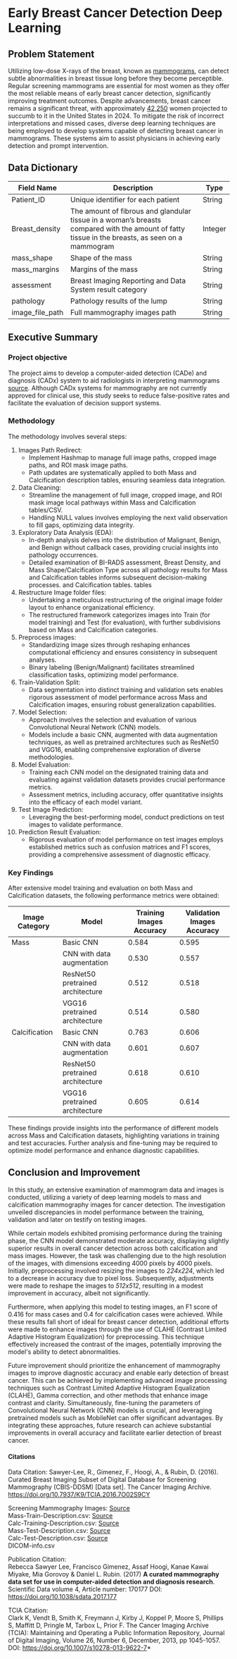 # Early Breast Cancer Detection Deep Learning



## Problem Statement

Utilizing low-dose X-rays of the breast, known as [mammograms](https://www.ucsfhealth.org/programs/screening-mammogram), can detect subtle abnormalities in breast tissue long before they become perceptible. Regular screening mammograms are essential for most women as they offer the most reliable means of early breast cancer detection, significantly improving treatment outcomes. Despite advancements, breast cancer remains a significant threat, with approximately [42,250](https://www.cancer.org/cancer/types/breast-cancer/about/how-common-is-breast-cancer.html) women projected to succumb to it in the United States in 2024. To mitigate the risk of incorrect interpretations and missed cases, diverse deep learning techniques are being employed to develop systems capable of detecting breast cancer in mammograms. These systems aim to assist physicians in achieving early detection and prompt intervention.



## Data Dictionary

| Field Name       | Description                                               |  Type |
|------------------|--------------------------------|-----------|
| Patient_ID       | Unique identifier for each patient               | String    | 
| Breast_density   | The amount of fibrous and glandular tissue in a woman’s breasts compared with the amount of fatty tissue in the breasts, as seen on a mammogram| Integer   |
| mass_shape       | Shape of the mass                                | String    | 
| mass_margins     | Margins of the mass                              | String    | 
| assessment       | Breast Imaging Reporting and Data System result category| String    | 
| pathology        | Pathology results of the lump                    | String    |
| image_file_path  | Full mammography images path  | String    | 



## Executive Summary


### Project objective
The project aims to develop a computer-aided detection (CADe) and diagnosis (CADx) system to aid radiologists in interpreting mammograms [source](https://www.nature.com/articles/sdata2017177). Although CADx systems for mammography are not currently approved for clinical use, this study seeks to reduce false-positive rates and facilitate the evaluation of decision support systems.
 

### Methodology  

The methodology involves several steps:   

1. Images Path Redirect:
    * Implement Hashmap to manage full image paths, cropped image paths, and ROI mask image paths.
    * Path updates are systematically applied to both Mass and Calcification description tables, ensuring seamless data integration.
2. Data Cleaning:
    * Streamline the management of full image, cropped image, and ROI mask image local pathways within Mass and Calcification tables/CSV.
    * Handling NULL values involves employing the next valid observation to fill gaps, optimizing data integrity.
3. Exploratory Data Analysis (EDA):
    * In-depth analysis delves into the distribution of Malignant, Benign, and Benign without callback cases, providing crucial insights into pathology occurrences.
    * Detailed examination of BI-RADS assessment, Breast Density, and Mass Shape/Calcification Type across all pathology results for Mass and Calcification tables informs subsequent decision-making processes. and Calcification tables. tables
4. Restructure Image folder files:
    * Undertaking a meticulous restructuring of the original image folder layout to enhance organizational efficiency.
    * The restructured framework categorizes images into Train (for model training) and Test (for evaluation), with further subdivisions based on Mass and Calcification categories.
5. Preprocess images:
    * Standardizing image sizes through reshaping enhances computational efficiency and ensures consistency in subsequent analyses.
    * Binary labeling (Benign/Malignant) facilitates streamlined classification tasks, optimizing model performance.
6. Train-Validation Split:
    * Data segmentation into distinct training and validation sets enables rigorous assessment of model performance across Mass and Calcification images, ensuring robust generalization capabilities.
7. Model Selection:
    * Approach involves the selection and evaluation of various Convolutional Neural Network (CNN) models.
    * Models include a basic CNN, augmented with data augmentation techniques, as well as pretrained architectures such as ResNet50 and VGG16, enabling comprehensive exploration of diverse methodologies.
8. Model Evaluation:
    * Training each CNN model on the designated training data and evaluating against validation datasets provides crucial performance metrics.
    * Assessment metrics, including accuracy, offer quantitative insights into the efficacy of each model variant.
9. Test Image Prediction:
    * Leveraging the best-performing model, conduct predictions on test images to validate performance.
10. Prediction Result Evaluation:
    * Rigorous evaluation of model performance on test images employs established metrics such as confusion matrices and F1 scores, providing a comprehensive assessment of diagnostic efficacy.




### Key Findings

After extensive model training and evaluation on both Mass and Calcification datasets, the following performance metrics were obtained:

|   Image Category  |    Model   |   Training Images Accuracy   |   Validation Images Accuracy  |
|-------------------|------------|------------------------------|-------------------------------|
|   Mass            |  Basic CNN |  0.584           |0.595     |
| | CNN with data augmentation|0.530|0.557|
| | ResNet50 pretrained architecture|0.512|0.518|
| | VGG16 pretrained architecture|0.514|0.580|
|   Calcification   |  Basic CNN |  0.763           |0.606     |
| | CNN with data augmentation|0.601| 0.607|
| | ResNet50 pretrained architecture|0.618|0.610|
| | VGG16 pretrained architecture|0.605|0.614|


These findings provide insights into the performance of different models across Mass and Calcification datasets, highlighting variations in training and test accuracies. Further analysis and fine-tuning may be required to optimize model performance and enhance diagnostic capabilities.




## Conclusion and Improvement

In this study, an extensive examination of mammogram data and images is conducted, utilizing a variety of deep learning models to mass and calcification mammography images for cancer detection. The investigation unveiled discrepancies in model performance between the training, validation and later on testify on testing images.

While certain models exhibited promising performance during the training phase, the CNN model demonstrated moderate accuracy, displaying slightly superior results in overall cancer detection across both calcification and mass images. However, the task was challenging due to the high resolution of the images, with dimensions exceeding 4000 pixels by 4000 pixels. Initially, preprocessing involved resizing the images to *224x224*, which led to a decrease in accuracy due to pixel loss. Subsequently, adjustments were made to reshape the images to *512x512*, resulting in a modest improvement in accuracy, albeit not significantly.

Furthermore, when applying this model to testing images,  an F1 score of 0.416 for mass cases and 0.4 for calcification cases were achieved. While these results fall short of ideal for breast cancer detection, additional efforts were made to enhance images through the use of CLAHE (Contrast Limited Adaptive Histogram Equalization) for preprocessing. This technique effectively increased the contrast of the images, potentially improving the model's ability to detect abnormalities.

Future improvement should prioritize the enhancement of mammography images to improve diagnostic accuracy and enable early detection of breast cancer. This can be achieved by implementing advanced image processing techniques such as Contrast Limited Adaptive Histogram Equalization (CLAHE), Gamma correction, and other methods that enhance image contrast and clarity. Simultaneously, fine-tuning the parameters of Convolutional Neural Network (CNN) models is crucial, and leveraging pretrained models such as MobileNet can offer significant advantages. By integrating these approaches, future research can achieve substantial improvements in overall accuracy and facilitate earlier detection of breast cancer.





#### **Citations**

Data Citation: Sawyer-Lee, R., Gimenez, F., Hoogi, A., & Rubin, D. (2016). Curated Breast Imaging Subset of Digital Database for Screening Mammography (CBIS-DDSM) [Data set]. The Cancer Imaging Archive. https://doi.org/10.7937/K9/TCIA.2016.7O02S9CY

Screening Mammography Images: [Source](https://www.cancerimagingarchive.net/collection/cbis-ddsm/)  
Mass-Train-Description.csv: [Source](https://www.cancerimagingarchive.net/collection/cbis-ddsm/)  
Calc-Training-Description.csv: [Source](https://www.cancerimagingarchive.net/collection/cbis-ddsm/)  
Mass-Test-Description.csv: [Source](https://www.cancerimagingarchive.net/collection/cbis-ddsm/)  
Calc-Test-Description.csv: [Source](https://www.cancerimagingarchive.net/collection/cbis-ddsm/)  
DICOM-info.csv

Publication Citation:  
Rebecca Sawyer Lee, Francisco Gimenez, Assaf Hoogi, Kanae Kawai Miyake, Mia Gorovoy & Daniel L. Rubin. (2017) **A curated mammography data set for use in computer-aided detection and diagnosis research**. Scientific Data volume 4, Article number: 170177 DOI: https://doi.org/10.1038/sdata.2017.177


TCIA Citation:   
Clark K, Vendt B, Smith K, Freymann J, Kirby J, Koppel P, Moore S, Phillips S, Maffitt D, Pringle M, Tarbox L, Prior F. The Cancer Imaging Archive (TCIA): Maintaining and Operating a Public Information Repository, Journal of Digital Imaging, Volume 26, Number 6, December, 2013, pp 1045-1057. DOI: https://doi.org/10.1007/s10278-013-9622-7*
